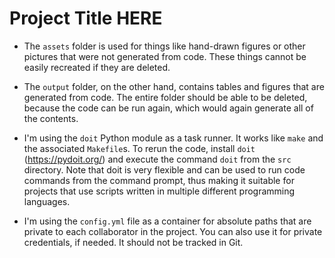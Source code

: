 # Project Title HERE

 - The `assets` folder is used for things like hand-drawn figures or other pictures that were not generated from code. These things cannot be easily recreated if they are deleted.

 - The `output` folder, on the other hand, contains tables and figures that are generated from code. The entire folder should be able to be deleted, because the code can be run again, which would again generate all of the contents.

 - I'm using the `doit` Python module as a task runner. It works like `make` and the associated `Makefile`s. To rerun the code, install `doit` (https://pydoit.org/) and execute the command `doit` from the `src` directory. Note that doit is very flexible and can be used to run code commands from the command prompt, thus making it suitable for projects that use scripts written in multiple different programming languages.

 - I'm using the `config.yml` file as a container for absolute paths that are private to each collaborator in the project. You can also use it for private credentials, if needed. It should not be tracked in Git.

